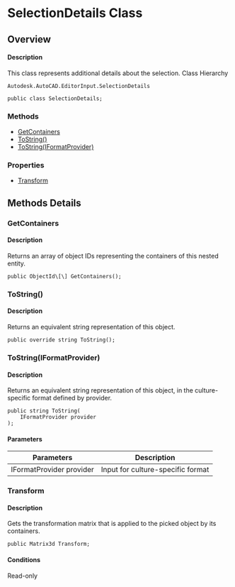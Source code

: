# SelectionDetails Class

## Overview

#### Description
This class represents additional details about the selection.
Class Hierarchy
```text
Autodesk.AutoCAD.EditorInput.SelectionDetails
```

```text
public class SelectionDetails;
```

### Methods

- [GetContainers](#getcontainers)
- [ToString()](#tostring())
- [ToString(IFormatProvider)](#tostring(iformatprovider))

### Properties

- [Transform](#transform)


## Methods Details

### GetContainers

#### Description
Returns an array of object IDs representing the containers of this nested entity.
```text
public ObjectId\[\] GetContainers();
```

### ToString()

#### Description
Returns an equivalent string representation of this object.
```text
public override string ToString();
```

### ToString(IFormatProvider)

#### Description
Returns an equivalent string representation of this object, in the culture-specific format defined by provider.
```text
public string ToString(
    IFormatProvider provider
);
```

#### Parameters

| Parameters | Description |
| --- | --- |
| IFormatProvider provider | Input for culture-specific format |

### Transform

#### Description
Gets the transformation matrix that is applied to the picked object by its containers.
```text
public Matrix3d Transform;
```

#### Conditions
Read-only